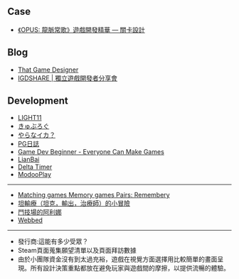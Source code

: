 ## Case
- [《OPUS: 龍脈常歌》遊戲開發精華 — 關卡設計](https://medium.com/@sigono/opus-%E9%BE%8D%E8%84%88%E5%B8%B8%E6%AD%8C-%E9%81%8A%E6%88%B2%E9%96%8B%E7%99%BC-%E9%97%9C%E5%8D%A1%E8%A8%AD%E8%A8%88-8ab0291d209e)

## Blog
- [That Game Designer](https://medium.com/that-game-designer)
- [IGDSHARE | 獨立遊戲開發者分享會](https://igdshare.org/)

## Development
- [LIGHT11](https://light11.hatenadiary.com/)
- [きゅぶろぐ](https://blog.kyubuns.dev/)
- [やらなイカ？](https://www.nowsprinting.com/)
- [PG日誌](https://takap-tech.com/)
- [Game Dev Beginner - Everyone Can Make Games](https://gamedevbeginner.com/)
- [LianBai](https://lianbai.github.io/)
- [Delta Timer](https://deltatimer.com/)
- [ModooPlay](https://mp.weixin.qq.com/mp/appmsgalbum?__biz=MzU5OTk1NjQ1MQ==&action=getalbum&album_id=1783236887017504778&scene=173&from_msgid=2247484889&from_itemidx=1&count=3&nolastread=1#wechat_redirect)

---

* [Matching games Memory games Pairs: Remembery](https://play.google.com/store/apps/details?id=ua.krou.remembery)
* [坦輸療（坦克，輸出，治療師）的小冒險](https://play.google.com/store/apps/details?id=com.PrismaThunder.TDH)
* [鬥技場的阿利娜](https://store.steampowered.com/app/1668690/_/?l=tchinese)
* [Webbed](https://store.steampowered.com/app/1390350/Webbed/)

---
- 發行商:這能有多少受眾？ 
- Steam頁面蒐集願望清單以及頁面拜訪數據
- 由於小團隊資金沒有到太過充裕，遊戲在視覺方面選擇用比較簡單的畫面呈現。所有設計決策重點都放在避免玩家與遊戲間的摩擦，以提供流暢的體驗。


